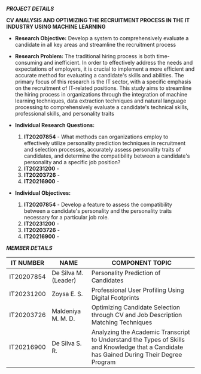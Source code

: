 ***PROJECT DETAILS***

**CV ANALYSIS AND OPTIMIZING THE RECRUITMENT PROCESS IN THE IT INDUSTRY USING MACHINE LEARNING**

* **Research Objective:** Develop a system to comprehensively evaluate a candidate in all key areas and streamline the recruitment process

* **Research Problem:** The traditional hiring process is both time-consuming and inefficient. In order to effectively address the needs and expectations of employers, it is crucial to implement a more efficient and accurate method for evaluating a candidate's skills and abilities. The primary focus of this research is the IT sector, with a specific emphasis on the recruitment of IT-related positions. This study aims to streamline the hiring process in organizations through the integration of machine learning techniques, data extraction techniques and natural language processing to comprehensively evaluate a candidate's technical skills, professional skills, and personality traits

* **Individual Research Questions:** 
    1. **IT20207854** - What methods can organizations employ to effectively utilize personality prediction techniques in recruitment and selection processes, accurately assess personality traits of candidates, and determine the compatibility between a candidate's personality and a specific job position?
    2. **IT20231200** - 
    3. **IT20203726** - 
    4. **IT20216900** - 

* **Individual Objectives:** 
    1. **IT20207854** - Develop a feature to  assess the compatibility between a candidate's personality and the personality traits necessary for a particular job role.
    2. **IT20231200** - 
    3. **IT20203726** - 
    4. **IT20216900** - 



***MEMBER DETAILS***

| IT NUMBER | NAME | COMPONENT TOPIC |
| ------ | ------ | ------ |
| IT20207854 | De Silva M. (Leader) | Personality Prediction of Candidates |
| IT20231200 | Zoysa E. S. | Professional User Profiling Using Digital Footprints |
| IT20203726 | Maldeniya M. M. D. | Optimizing Candidate Selection through CV and Job Description Matching Techniques |
| IT20216900 | De Silva S. R. | Analyzing the Academic Transcript to Understand the Types of Skills and Knowledge that a Candidate has Gained During Their Degree Program |



